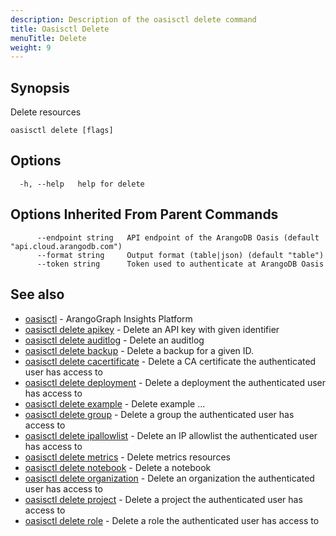 ```yaml
---
description: Description of the oasisctl delete command
title: Oasisctl Delete
menuTitle: Delete
weight: 9
---
```

## Synopsis
Delete resources

```
oasisctl delete [flags]
```

## Options
```
  -h, --help   help for delete
```

## Options Inherited From Parent Commands
```
      --endpoint string   API endpoint of the ArangoDB Oasis (default "api.cloud.arangodb.com")
      --format string     Output format (table|json) (default "table")
      --token string      Token used to authenticate at ArangoDB Oasis
```

## See also
* [oasisctl](../options.md)	 - ArangoGraph Insights Platform
* [oasisctl delete apikey](delete-apikey.md)	 - Delete an API key with given identifier
* [oasisctl delete auditlog](delete-auditlog.md)	 - Delete an auditlog
* [oasisctl delete backup](delete-backup.md)	 - Delete a backup for a given ID.
* [oasisctl delete cacertificate](delete-cacertificate.md)	 - Delete a CA certificate the authenticated user has access to
* [oasisctl delete deployment](delete-deployment.md)	 - Delete a deployment the authenticated user has access to
* [oasisctl delete example](delete-example.md)	 - Delete example ...
* [oasisctl delete group](delete-group.md)	 - Delete a group the authenticated user has access to
* [oasisctl delete ipallowlist](delete-ipallowlist.md)	 - Delete an IP allowlist the authenticated user has access to
* [oasisctl delete metrics](delete-metrics.md)	 - Delete metrics resources
* [oasisctl delete notebook](delete-notebook.md)	 - Delete a notebook
* [oasisctl delete organization](delete-organization.md)	 - Delete an organization the authenticated user has access to
* [oasisctl delete project](delete-project.md)	 - Delete a project the authenticated user has access to
* [oasisctl delete role](delete-role.md)	 - Delete a role the authenticated user has access to

